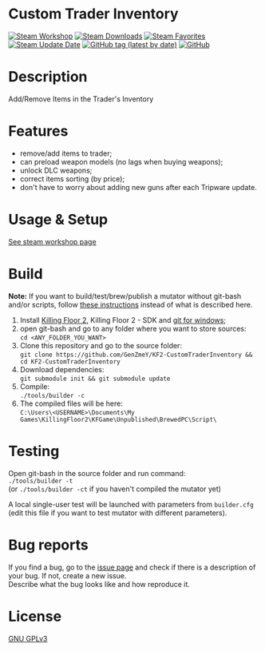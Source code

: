 # Custom Trader Inventory

[![Steam Workshop](https://img.shields.io/static/v1?message=workshop&logo=steam&labelColor=gray&color=blue&logoColor=white&label=steam%20)](https://steamcommunity.com/sharedfiles/filedetails/?id=2830826239)
[![Steam Downloads](https://img.shields.io/steam/downloads/2830826239)](https://steamcommunity.com/sharedfiles/filedetails/?id=2830826239)
[![Steam Favorites](https://img.shields.io/steam/favorites/2830826239)](https://steamcommunity.com/sharedfiles/filedetails/?id=2830826239)
[![Steam Update Date](https://img.shields.io/steam/update-date/2830826239)](https://steamcommunity.com/sharedfiles/filedetails/?id=2830826239)
[![GitHub tag (latest by date)](https://img.shields.io/github/v/tag/GenZmeY/KF2-CustomTraderInventory)](https://github.com/GenZmeY/KF2-CustomTraderInventory/tags)
[![GitHub](https://img.shields.io/github/license/GenZmeY/KF2-CustomTraderInventory)](LICENSE)

# Description
Add/Remove Items in the Trader's Inventory  

# Features
- remove/add items to trader;
- can preload weapon models (no lags when buying weapons);
- unlock DLC weapons;
- correct items sorting (by price);
- don't have to worry about adding new guns after each Tripware update.

# Usage & Setup
[See steam workshop page](https://steamcommunity.com/sharedfiles/filedetails/?id=2830826239)

# Build
**Note:** If you want to build/test/brew/publish a mutator without git-bash and/or scripts, follow [these instructions](https://tripwireinteractive.atlassian.net/wiki/spaces/KF2SW/pages/26247172/KF2+Code+Modding+How-to) instead of what is described here.
1. Install [Killing Floor 2](https://store.steampowered.com/app/232090/Killing_Floor_2/), Killing Floor 2 - SDK and [git for windows](https://git-scm.com/download/win);
2. open git-bash and go to any folder where you want to store sources:  
`cd <ANY_FOLDER_YOU_WANT>`  
3. Clone this repository and go to the source folder:  
`git clone https://github.com/GenZmeY/KF2-CustomTraderInventory && cd KF2-CustomTraderInventory`
4. Download dependencies:  
`git submodule init && git submodule update`  
5. Compile:  
`./tools/builder -c`  
5. The compiled files will be here:  
`C:\Users\<USERNAME>\Documents\My Games\KillingFloor2\KFGame\Unpublished\BrewedPC\Script\`

# Testing
Open git-bash in the source folder and run command:  
`./tools/builder -t`  
(or `./tools/builder -ct` if you haven't compiled the mutator yet)  

A local single-user test will be launched with parameters from `builder.cfg` (edit this file if you want to test mutator with different parameters).

# Bug reports
If you find a bug, go to the [issue page](https://github.com/GenZmeY/KF2-CustomTraderInventory/issues) and check if there is a description of your bug. If not, create a new issue.  
Describe what the bug looks like and how reproduce it.  

# License
[GNU GPLv3](LICENSE)  
